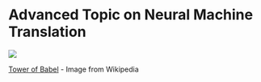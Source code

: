 # Advanced Topic on Neural Machine Translation

![](https://upload.wikimedia.org/wikipedia/commons/thumb/f/fc/Pieter_Bruegel_the_Elder_-_The_Tower_of_Babel_%28Vienna%29_-_Google_Art_Project_-_edited.jpg/1200px-Pieter_Bruegel_the_Elder_-_The_Tower_of_Babel_%28Vienna%29_-_Google_Art_Project_-_edited.jpg)

[Tower of Babel](https://en.wikipedia.org/wiki/Tower_of_Babel) - Image from Wikipedia